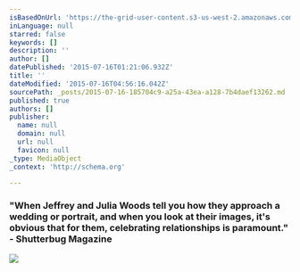 ```yaml
---
isBasedOnUrl: 'https://the-grid-user-content.s3-us-west-2.amazonaws.com/ec7a1c91-aae9-4904-a9f4-7e512d5079fb.jpg'
inLanguage: null
starred: false
keywords: []
description: ''
author: []
datePublished: '2015-07-16T01:21:06.932Z'
title: ''
dateModified: '2015-07-16T04:56:16.042Z'
sourcePath: _posts/2015-07-16-185704c9-a25a-43ea-a128-7b4daef13262.md
published: true
authors: []
publisher:
  name: null
  domain: null
  url: null
  favicon: null
_type: MediaObject
_context: 'http://schema.org'

---
```

### "When Jeffrey and Julia Woods tell you how they approach a wedding or portrait, and when you look at their images, it's obvious that for them, celebrating relationships is paramount." - Shutterbug Magazine
![](https://the-grid-user-content.s3-us-west-2.amazonaws.com/ec7a1c91-aae9-4904-a9f4-7e512d5079fb.jpg)